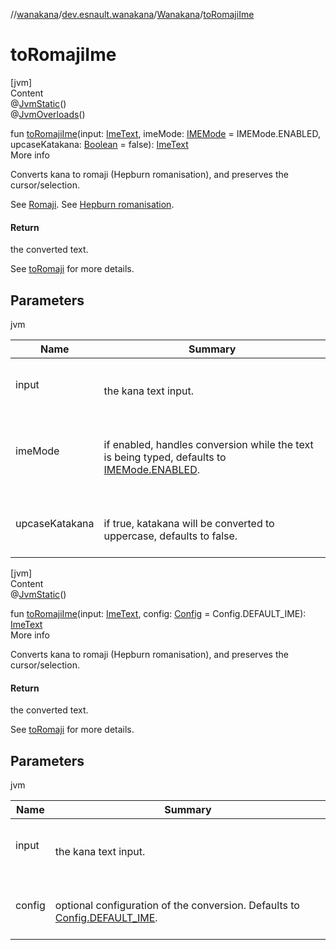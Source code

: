 //[wanakana](../../index.md)/[dev.esnault.wanakana](../index.md)/[Wanakana](index.md)/[toRomajiIme](to-romaji-ime.md)



# toRomajiIme  
[jvm]  
Content  
@[JvmStatic](https://kotlinlang.org/api/latest/jvm/stdlib/kotlin.jvm/-jvm-static/index.html)()  
@[JvmOverloads](https://kotlinlang.org/api/latest/jvm/stdlib/kotlin.jvm/-jvm-overloads/index.html)()  
  
fun [toRomajiIme](to-romaji-ime.md)(input: [ImeText](../../dev.esnault.wanakana.utils/-ime-text/index.md), imeMode: [IMEMode](../-i-m-e-mode/index.md) = IMEMode.ENABLED, upcaseKatakana: [Boolean](https://kotlinlang.org/api/latest/jvm/stdlib/kotlin/-boolean/index.html) = false): [ImeText](../../dev.esnault.wanakana.utils/-ime-text/index.md)  
More info  


Converts kana to romaji (Hepburn romanisation), and preserves the cursor/selection.



See [Romaji](https://en.wikipedia.org/wiki/Romaji). See [Hepburn romanisation](https://en.wikipedia.org/wiki/Hepburn_romanization).



#### Return  


the converted text.



See [toRomaji](to-romaji.md) for more details.



## Parameters  
  
jvm  
  
|  Name|  Summary| 
|---|---|
| <a name="dev.esnault.wanakana/Wanakana/toRomajiIme/#dev.esnault.wanakana.utils.ImeText#dev.esnault.wanakana.IMEMode#kotlin.Boolean/PointingToDeclaration/"></a>input| <a name="dev.esnault.wanakana/Wanakana/toRomajiIme/#dev.esnault.wanakana.utils.ImeText#dev.esnault.wanakana.IMEMode#kotlin.Boolean/PointingToDeclaration/"></a><br><br>the kana text input.<br><br>
| <a name="dev.esnault.wanakana/Wanakana/toRomajiIme/#dev.esnault.wanakana.utils.ImeText#dev.esnault.wanakana.IMEMode#kotlin.Boolean/PointingToDeclaration/"></a>imeMode| <a name="dev.esnault.wanakana/Wanakana/toRomajiIme/#dev.esnault.wanakana.utils.ImeText#dev.esnault.wanakana.IMEMode#kotlin.Boolean/PointingToDeclaration/"></a><br><br>if enabled, handles conversion while the text is being typed, defaults to [IMEMode.ENABLED](../-i-m-e-mode/-e-n-a-b-l-e-d/index.md).<br><br>
| <a name="dev.esnault.wanakana/Wanakana/toRomajiIme/#dev.esnault.wanakana.utils.ImeText#dev.esnault.wanakana.IMEMode#kotlin.Boolean/PointingToDeclaration/"></a>upcaseKatakana| <a name="dev.esnault.wanakana/Wanakana/toRomajiIme/#dev.esnault.wanakana.utils.ImeText#dev.esnault.wanakana.IMEMode#kotlin.Boolean/PointingToDeclaration/"></a><br><br>if true, katakana will be converted to uppercase, defaults to false.<br><br>
  
  


[jvm]  
Content  
@[JvmStatic](https://kotlinlang.org/api/latest/jvm/stdlib/kotlin.jvm/-jvm-static/index.html)()  
  
fun [toRomajiIme](to-romaji-ime.md)(input: [ImeText](../../dev.esnault.wanakana.utils/-ime-text/index.md), config: [Config](../-config/index.md) = Config.DEFAULT_IME): [ImeText](../../dev.esnault.wanakana.utils/-ime-text/index.md)  
More info  


Converts kana to romaji (Hepburn romanisation), and preserves the cursor/selection.



#### Return  


the converted text.



See [toRomaji](to-romaji.md) for more details.



## Parameters  
  
jvm  
  
|  Name|  Summary| 
|---|---|
| <a name="dev.esnault.wanakana/Wanakana/toRomajiIme/#dev.esnault.wanakana.utils.ImeText#dev.esnault.wanakana.Config/PointingToDeclaration/"></a>input| <a name="dev.esnault.wanakana/Wanakana/toRomajiIme/#dev.esnault.wanakana.utils.ImeText#dev.esnault.wanakana.Config/PointingToDeclaration/"></a><br><br>the kana text input.<br><br>
| <a name="dev.esnault.wanakana/Wanakana/toRomajiIme/#dev.esnault.wanakana.utils.ImeText#dev.esnault.wanakana.Config/PointingToDeclaration/"></a>config| <a name="dev.esnault.wanakana/Wanakana/toRomajiIme/#dev.esnault.wanakana.utils.ImeText#dev.esnault.wanakana.Config/PointingToDeclaration/"></a><br><br>optional configuration of the conversion. Defaults to [Config.DEFAULT_IME](../-config/-companion/-d-e-f-a-u-l-t_-i-m-e.md).<br><br>
  
  



